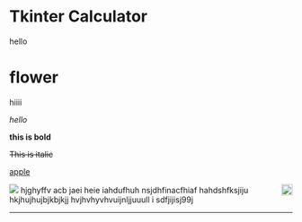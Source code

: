 # Tkinter Calculator
hello

# flower 

hiiii

_hello_

**this is bold**

~~This is italic~~

[apple](https://github.com/PreranaPandit/ComprehensiveRetailSolution)

<img src="C:/Users/buddha/Desktop/astika/softwarica/lab/cal.ico" height="20" align="right">
<img src="https://i.imgur.com/kICNl9H.png">
hjghyffv
acb jaei heie iahdufhuh nsjdhfinacfhiaf hahdshfksjiju 
<br>
hkjhujhujbjkbjkjj
hvjhvhyvhvuijnljjuuull
i sdfjijisj99j

<hr>






